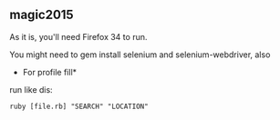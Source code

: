 ## magic2015

As it is, you'll need Firefox 34 to run.

You might need to gem install selenium and selenium-webdriver, also

* For profile fill*

run like dis:

    ruby [file.rb] "SEARCH" "LOCATION"  
